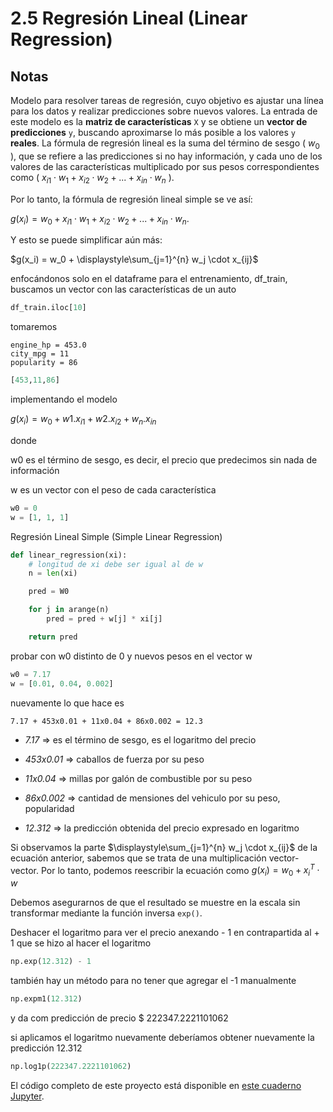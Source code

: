 # 2.5 Regresión Lineal (Linear Regression)

## Notas

Modelo para resolver tareas de regresión, cuyo objetivo es ajustar una línea para los datos y realizar predicciones sobre nuevos valores. La entrada de este modelo es la **matriz de características** `X` y se obtiene un **vector de predicciones** `y`, buscando aproximarse lo más posible a los valores `y` **reales**. La fórmula de regresión lineal es la suma del término de sesgo \( $w_0$ \), que se refiere a las predicciones si no hay información, y cada uno de los valores de las características multiplicado por sus pesos correspondientes como \( $x_{i1} \cdot w_1 + x_{i2} \cdot w_2 + ... + x_{in} \cdot w_n$ \).

Por lo tanto, la fórmula de regresión lineal simple se ve así:

$g(x_i) = w_0 + x_{i1} \cdot w_1 + x_{i2} \cdot w_2 + ... + x_{in} \cdot w_n$. 

Y esto se puede simplificar aún más:

$g(x_i) = w_0 + \displaystyle\sum_{j=1}^{n} w_j \cdot x_{ij}$


enfocándonos solo en el dataframe para el entrenamiento, df_train,  buscamos un vector con las características de un auto

```python
df_train.iloc[10]
```

tomaremos 

    engine_hp = 453.0
    city_mpg = 11
    popularity = 86


```python
[453,11,86]
```

implementando el modelo


$g(x_{i}) = w_{0} + {w1.x_{i1}} + {w2.x_{i2}} + {w_{n}.x_{in}}$



donde 

w0 es el término de sesgo, es decir, el precio que predecimos sin nada de información

w es un vector con el peso de cada característica

```python
w0 = 0
w = [1, 1, 1]
```

Regresión Lineal Simple (Simple Linear Regression)


```python
def linear_regression(xi):
    # longitud de xi debe ser igual al de w 
    n = len(xi)

    pred = W0

    for j in arange(n)
        pred = pred + w[j] * xi[j]

    return pred
```

probar con w0 distinto de 0 y nuevos pesos en el vector w

```python
w0 = 7.17
w = [0.01, 0.04, 0.002]
```

nuevamente lo que hace es

    7.17 + 453x0.01 + 11x0.04 + 86x0.002 = 12.3

 - *7.17* => es el término de sesgo, es el logaritmo del precio 

 - *453x0.01* => caballos de fuerza por su peso

 - *11x0.04* => millas por galón de combustible por su peso

- *86x0.002* => cantidad de mensiones del vehiculo por su peso, popularidad

- *12.312* =>  la predicción obtenida del precio expresado en logaritmo


Si observamos la parte $\displaystyle\sum_{j=1}^{n} w_j \cdot x_{ij}$ de la ecuación anterior, sabemos que se trata de una multiplicación vector-vector. Por lo tanto, podemos reescribir la ecuación como $g(x_i) = w_0 + x_i^T \cdot w$

Debemos asegurarnos de que el resultado se muestre en la escala sin transformar mediante la función inversa `exp()`.

Deshacer el logaritmo para ver el precio anexando - 1 en contrapartida al + 1 que se hizo al hacer el logaritmo

```python
np.exp(12.312) - 1
```

también hay un método para no tener que agregar el -1 manualmente


```python
np.expm1(12.312)
```

 y da com predicción de precio $ 222347.2221101062

si aplicamos el logaritmo nuevamente deberíamos obtener nuevamente la predicción 12.312


```python
np.log1p(222347.2221101062)
```

El código completo de este proyecto está disponible en [este cuaderno Jupyter](https://github.com/alexeygrigorev/mlbookcamp-code/blob/master/chapter-02-car-price/02-carprice.ipynb).

